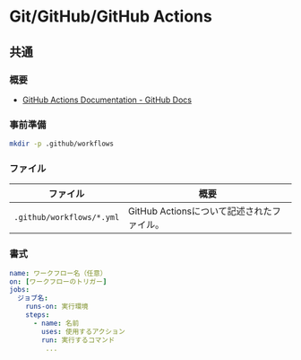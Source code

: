 # Git/GitHub/GitHub Actions

## 共通

### 概要

- [GitHub Actions Documentation - GitHub Docs](https://docs.github.com/en/actions)

### 事前準備

```bash
mkdir -p .github/workflows
```

### ファイル

| ファイル                  | 概要                                       |
| ------------------------- | ------------------------------------------ |
| `.github/workflows/*.yml` | GitHub Actionsについて記述されたファイル。 |

### 書式

```yml
name: ワークフロー名（任意）
on: [ワークフローのトリガー]
jobs:
  ジョブ名:
    runs-on: 実行環境
    steps:
      - name: 名前
        uses: 使用するアクション
        run: 実行するコマンド
         ...
```
